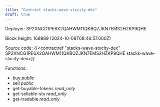 ```yaml
---
title: "Contract stacks-wave-stxcity-dex"
draft: true
---
```

Deployer: SP2XNCG1PE6X2QAHWM11QKBQZJKN7EMS2HZKP9QHE


 



Block height: 168989 (2024-10-08T08:46:57.000Z)

Source code: {{<contractref "stacks-wave-stxcity-dex" SP2XNCG1PE6X2QAHWM11QKBQZJKN7EMS2HZKP9QHE stacks-wave-stxcity-dex>}}

Functions:

* buy _public_
* sell _public_
* get-buyable-tokens _read_only_
* get-sellable-stx _read_only_
* get-tradable _read_only_
